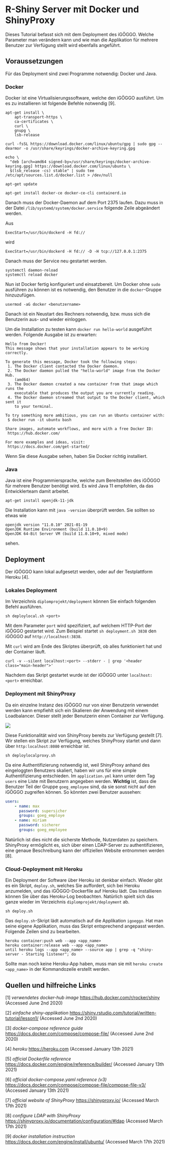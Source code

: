 # R-Shiny Server mit Docker und ShinyProxy

Dieses Tutorial befasst sich mit dem Deployment des iGÖGGO. Welche Parameter man verändern kann und wie man die Applikation für mehrere Benutzer zur Verfügung stellt wird ebenfalls angeführt.

## Voraussetzungen

Für das Deployment sind zwei Programme notwendig: Docker und Java.

### Docker

Docker ist eine Virtualisierungssoftware, welche den iGÖGGO ausführt. Um es zu installieren ist folgende Befehle notwendig [9].

```shell
apt-get install \
    apt-transport-https \
    ca-certificates \
    curl \
    gnupg \
    lsb-release
    
curl -fsSL https://download.docker.com/linux/ubuntu/gpg | sudo gpg --dearmor -o /usr/share/keyrings/docker-archive-keyring.gpg

echo \
  "deb [arch=amd64 signed-by=/usr/share/keyrings/docker-archive-keyring.gpg] https://download.docker.com/linux/ubuntu \
  $(lsb_release -cs) stable" | sudo tee /etc/apt/sources.list.d/docker.list > /dev/null
  
apt-get update

apt-get install docker-ce docker-ce-cli containerd.io
```

Danach muss der Docker-Daemon auf dem Port 2375 laufen. Dazu muss in der Datei `/lib/systemd/system/docker.service` folgende Zeile abgeändert werden.

Aus 

```shell
ExecStart=/usr/bin/dockerd -H fd://
```

wird

```shell
ExecStart=/usr/bin/dockerd -H fd:// -D -H tcp://127.0.0.1:2375
```

Danach muss der Service neu gestartet werden.

```shell
systemctl daemon-reload
systemctl reload docker
```

Nun ist Docker fertig konfiguriert und einsatzbereit. Um Docker ohne `sudo` ausführen zu können ist es notwendig, den Benutzer in die `docker`-Gruppe hinzuzufügen.

```shell
usermod -aG docker <benutzername>
```

Danach ist ein Neustart des Rechners notwendig, bzw. muss sich die Benutzerin aus- und wieder einloggen.

Um die Installation zu testen kann `docker run hello-world` ausgeführt werden. Folgende Ausgabe ist zu erwarten:

```shell
Hello from Docker!
This message shows that your installation appears to be working correctly.

To generate this message, Docker took the following steps:
 1. The Docker client contacted the Docker daemon.
 2. The Docker daemon pulled the "hello-world" image from the Docker Hub.
    (amd64)
 3. The Docker daemon created a new container from that image which runs the
    executable that produces the output you are currently reading.
 4. The Docker daemon streamed that output to the Docker client, which sent it
    to your terminal.

To try something more ambitious, you can run an Ubuntu container with:
 $ docker run -it ubuntu bash

Share images, automate workflows, and more with a free Docker ID:
 https://hub.docker.com/

For more examples and ideas, visit:
 https://docs.docker.com/get-started/
```

Wenn Sie diese Ausgabe sehen, haben Sie Docker richtig installiert.

### Java

Java ist eine Programmiersprache, welche zum Bereitstellen des iGÖGGO für mehrere Benutzer benötigt wird. Es wird Java 11 empfohlen, da das Entwicklerteam damit arbeitet.

```shell
apt-get install openjdk-11-jdk
```

 Die Installation kann mit `java -version` überprüft werden. Sie sollten so etwas wie 

```
openjdk version "11.0.10" 2021-01-19
OpenJDK Runtime Environment (build 11.0.10+9)
OpenJDK 64-Bit Server VM (build 11.0.10+9, mixed mode)
```

sehen.

## Deployment 
Der iGÖGGO kann lokal aufgesetzt werden, oder auf der Testplattform Heroku [4].

### Lokales Deployment

Im Verzeichnis `diplomprojekt/deployment` können Sie einfach folgenden Befehl ausführen.

```shell
sh deploylocal.sh <port>
```
Mit dem Parameter `port` wird spezifiziert, auf welchem HTTP-Port der iGÖGGO gestartet wird. Zum Beispiel startet `sh deployment.sh 3838` den iGÖGGO auf `http://localhost:3838`.

Mit `curl` wird am Ende des Skriptes überprüft, ob alles funktioniert hat und der Container läuft.

```shell
curl -v --silent localhost:<port> --stderr - | grep '<header class="main-header">'
```

Nachdem das Skript gestartet wurde ist der iGÖGGO unter `localhost:<port>` erreichbar.

### Deployment mit ShinyProxy

Da ein einzelne Instanz des iGÖGGO nur von einer Benutzerin verwendet werden kann empfiehlt sich ein Skalieren der Anwendung mit einem Loadbalancer. Dieser stellt jeder Benutzerin einen Container zur Verfügung.

 ![](img/docker_shinyproxy_loadbalance.png)

Diese Funktionalität wird von ShinyProxy bereits zur Verfügung gestellt [7]. Wir stellen ein Skript zur Verfügung, welches ShinyProxy startet und dann über `http:localhost:8080` erreichbar ist.

```shell
sh deploylocalproxy.sh
```

Da eine Authentifizierung notwendig ist, weil ShinyProxy anhand des eingeloggten Benutzers skaliert, haben wir uns für eine simple Authentifizierung entschieden. Im `application.yml` kann unter dem Tag `users` eine Liste mit Benutzern angegeben werden. **Wichtig** ist, dass die Benutzer Teil der Gruppe `goeg_employee` sind, da sie sonst nicht auf den iGÖGGO zugreifen können. So könnten zwei Benutzer aussehen:

```yaml
users:
	- name: max
	  password: supersicher
	  groups: goeg_employe
	- name: miriam
	  password: sicherer
	  groups: goeg_employee
```

Natürlich ist dies nicht die sicherste Methode, Nutzerdaten zu speichern. ShinyProxy ermöglicht es, sich über einen LDAP-Server zu authentifizieren, eine genaue Beschreibung kann der offiziellen Website entnommen werden [8].

### Cloud-Deployment mit Heroku

Ein Deployment der Software über Heroku ist denkbar einfach. Wieder gibt es ein Skript, `deploy.sh`, welches Sie auffordert, sich bei Heroku anzumelden, und das iGÖGGO-Dockerfile auf Heroku lädt. Das Installieren können Sie über das Heroku-Log beobachten. Natürlich spielt sich das ganze wieder im Verzeichnis `diplomprojekt/deployment` ab.

```shell
sh deploy.sh
```

Das `deploy.sh`-Skript lädt automatisch auf die Applikation `igoeggo`. Hat man seine eigene Applikation, muss das Skript entsprechend angepasst werden. Folgende Zeilen sind zu bearbeiten.

```shell
heroku container:push web --app <app_name>
heroku container:release web --app <app_name>
until heroku logs --app <app_name> --source app | grep -q "shiny-server - Starting listener"; do
```

Sollte man noch keine Heroku-App haben, muss man sie mit `heroku create <app_name>` in der Kommandozeile erstellt werden.

## Quellen und hilfreiche Links

[1] *verwendetes docker-hub image* https://hub.docker.com/r/rocker/shiny (Accessed June 2nd 2020)

[2] *einfache shiny-applikation* https://shiny.rstudio.com/tutorial/written-tutorial/lesson1/ (Accessed June 2nd 2020)

[3] *docker-compose reference guide* https://docs.docker.com/compose/compose-file/ (Accessed June 2nd 2020)

[4] *heroku* https://heroku.com (Accessed January 13th 2021)

[5] *official Dockerfile reference* https://docs.docker.com/engine/reference/builder/ (Accessed January 13th 2021)

[6] *official docker-compose.yaml reference (v3)* https://docs.docker.com/compose/compose-file/compose-file-v3/ (Accessed January 13th 2021)

[7] *official website of ShinyProxy* https://shinyproxy.io/ (Accessed March 17th 2021)

[8] *configure LDAP with ShinyProxy* https://shinyproxy.io/documentation/configuration/#ldap (Accessed March 17th 2021)

[9] *docker installation instruction* https://docs.docker.com/engine/install/ubuntu/ (Accessed March 17th 2021)